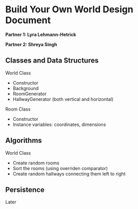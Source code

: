 # Build Your Own World Design Document

**Partner 1: Lyra Lehmann-Hetrick**

**Partner 2: Shreya Singh**

## Classes and Data Structures
World Class
* Constructor
* Background 
* RoomGenerator 
* HallwayGenerator (both vertical and horizontal)

Room Class
* Constructor
* Instance variables: coordinates, dimensions

## Algorithms
World Class
* Create random rooms
* Sort the rooms (using overriden comparator)
* Create random hallways connecting them left to right

## Persistence
Later
